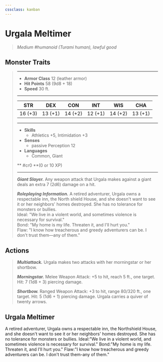 ```yaml
---
cssclass: kanban
---
```


# Urgala Meltimer
>*Medium #humanoid (Turami human), lawful good*
## Monster Traits
>___
>- **Armor Class** 12 (leather armor)
>- **Hit Points** 58 (9d8 + 18)
>- **Speed** 30 ft.
>___
>|STR|DEX|CON|INT|WIS|CHA|
>|:---:|:---:|:---:|:---:|:---:|:---:|
>|16 (+3)|13 (+1)|14 (+2)|12 (+1)|14 (+2)|13 (+1)|
>___
>- **Skills**
>	 - Athletics +5, Intimidation +3
>- **Senses**
>	 - passive Perception 12
>- **Languages**
>	 - Common, Giant
>
> ** #cr0 **(0 or 10 XP)
>___
>***Giant Slayer.*** Any weapon attack that Urgala makes against a giant deals an extra 7 (2d6) damage on a hit.  
>
>***Roleplaying Information.*** A retired adventurer, Urgala owns a respectable inn, the North shield House, and she doesn't want to see it or her neighbors' homes destroyed. She has no tolerance for monsters or bullies.  
>Ideal: "We live in a violent world, and sometimes violence is necessary for survival."  
>Bond: "My home is my life. Threaten it, and I'll hurt you."  
>Flaw: "I know how treacherous and greedy adventurers can be. I don't trust them—any of them."  
>
## Actions
>***Multiattack.*** Urgala makes two attacks with her morningstar or her shortbow.  
>
>***Morningstar.*** Melee Weapon Attack: +5 to hit, reach 5 ft., one target. Hit: 7 (1d8 + 3) piercing damage.  
>
>***Shortbow.*** Ranged Weapon Attack: +3 to hit, range 80/320 ft., one target. Hit: 5 (1d6 + 1) piercing damage. Urgala carries a quiver of twenty arrows.
## Urgala Meltimer
A retired adventurer, Urgala owns a respectable inn, the Northshield House, and she doesn't want to see it or her neighbors' homes destroyed. She has no tolerance for monsters or bullies.
Ideal:"We live in a violent world, and sometimes violence is necessary for survival."
Bond:"My home is my life. Threaten it, and I'll hurt you."
Flaw:"I know how treacherous and greedy adventurers can be. I don't trust them-any of them."